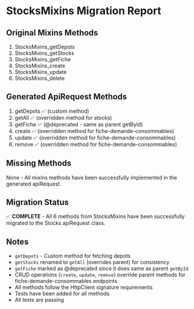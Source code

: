 # StocksMixins Migration Report

## Original Mixins Methods
1. StocksMixins_getDepots
2. StocksMixins_getStocks
3. StocksMixins_getFiche
4. StocksMixins_create
5. StocksMixins_update
6. StocksMixins_delete

## Generated ApiRequest Methods
1. getDepots ✅ (custom method)
2. getAll ✅ (overridden method for stocks)
3. getFiche ✅ (@deprecated - same as parent getById)
4. create ✅ (overridden method for fiche-demande-consommables)
5. update ✅ (overridden method for fiche-demande-consommables)
6. remove ✅ (overridden method for fiche-demande-consommables)

## Missing Methods
None - All mixins methods have been successfully implemented in the generated apiRequest.

## Migration Status
✅ **COMPLETE** - All 6 methods from StocksMixins have been successfully migrated to the Stocks apiRequest class.

## Notes
- `getDepots` - Custom method for fetching depots
- `getStocks` renamed to `getAll` (overrides parent) for consistency
- `getFiche` marked as @deprecated since it does same as parent `getById`
- CRUD operations (`create`, `update`, `remove`) override parent methods for fiche-demande-consommables endpoints
- All methods follow the HttpClient signature requirements
- Tests have been added for all methods
- All tests are passing
